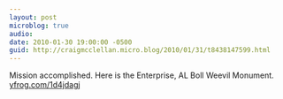 ```yaml
---
layout: post
microblog: true
audio: 
date: 2010-01-30 19:00:00 -0500
guid: http://craigmcclellan.micro.blog/2010/01/31/t8438147599.html
---
```

Mission accomplished. Here is the Enterprise, AL Boll Weevil Monument.  [yfrog.com/1d4jdagj](http://yfrog.com/1d4jdagj)
